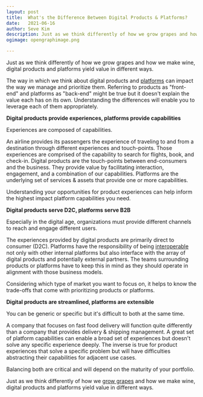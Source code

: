 ```yaml
---
layout: post
title:	What's the Difference Between Digital Products & Platforms?
date:	2021-06-16
author:	Seve Kim
description: Just as we think differently of how we grow grapes and how we make wine, digital products and platforms yield value in different ways.
ogimage: opengraphimage.png

---
```


Just as we think differently of how we grow grapes and how we make wine, digital products and platforms yield value in different ways.

The way in which we think about digital products and [platforms](/what-is-a-platform) can impact the way we manage and prioritize them. Referring to products as "front-end" and platforms as "back-end" might be true but it doesn't explain the value each has on its own. Understanding the differences will enable you to leverage each of them appropriately.

**Digital products provide experiences, platforms provide capabilities**

Experiences are composed of capabilities.

An airline provides its passengers the experience of traveling to and from a destination through different experiences and touch-points. Those experiences are comprised of the capability to search for flights, book, and check-in. Digital products are the touch-points between end-consumers and the business. They provide value by facilitating interaction, engagement, and a combination of our capabilities. Platforms are the underlying set of services & assets that provide one or more capabilities.

Understanding your opportunities for product experiences can help inform the highest impact platform capabilities you need.

**Digital products serve D2C, platforms serve B2B**

Especially in the digital age, organizations must provide different channels to reach and engage different users.

The experiences provided by digital products are primarily direct to consumer (D2C). Platforms have the responsibility of being [interoperable](https://en.wikipedia.org/wiki/Interoperability) not only with other internal platforms but also interface with the array of digital products and potentially external partners. The teams surrounding products or platforms have to keep this in mind as they should operate in alignment with those business models.

Considering which type of market you want to focus on, it helps to know the trade-offs that come with prioritizing products or platforms.

**Digital products are streamlined, platforms are extensible**

You can be generic or specific but it's difficult to both at the same time.

A company that focuses on fast food delivery will function quite differently than a company that provides delivery & shipping management. A great set of platform capabilities can enable a broad set of experiences but doesn't solve any specific experience deeply. The inverse is true for product experiences that solve a specific problem but will have difficulties abstracting their capabilities for adjacent use cases.

Balancing both are critical and will depend on the maturity of your portfolio.

Just as we think differently of how we [grow grapes](https://www.thoughtworks.com/insights/blog/grape-growing-applying-product-thinking-digital-platforms) and how we make wine, digital products and platforms yield value in different ways.
